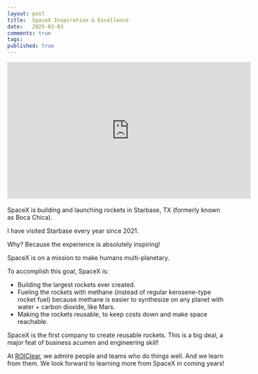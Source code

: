 ```yaml
---
layout: post
title:  SpaceX Inspiration & Excellence
date:   2025-03-03
comments: true
tags: 
published: true
---
```

<div class="video-container">
<iframe width="560" height="315" src="https://www.youtube.com/embed/CEY6dS5D838?si=-TWCX14Z6cMX9NC5" title="YouTube video player" frameborder="0" allow="accelerometer; autoplay; clipboard-write; encrypted-media; gyroscope; picture-in-picture; web-share" referrerpolicy="strict-origin-when-cross-origin" allowfullscreen></iframe>
</div>
<br/>
SpaceX is building and launching rockets in Starbase, TX (formerly known as Boca Chica). 

I have visited Starbase every year since 2021. 

Why? Because the experience is absolutely inspiring!

<!--more-->

SpaceX is on a mission to make humans multi-planetary. 

To accomplish this goal, SpaceX is:
* Building the largest rockets ever created. 
* Fueling the rockets with methane (instead of regular kerosene-type rocket fuel) because methane is easier to synthesize on any planet with water + carbon dioxide, like Mars. 
* Making the rockets reusable, to keep costs down and make space reachable. 

SpaceX is the first company to create reusable rockets. This is a big deal, a major feat of business acumen and engineering skill!

At [ROIClear](https://ROIClear.com), we admire people and teams who do things well. And we learn from them. We look forward to learning more from SpaceX in coming years!
